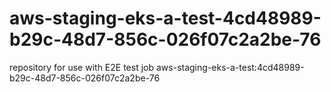 # aws-staging-eks-a-test-4cd48989-b29c-48d7-856c-026f07c2a2be-76
repository for use with E2E test job aws-staging-eks-a-test:4cd48989-b29c-48d7-856c-026f07c2a2be-76
